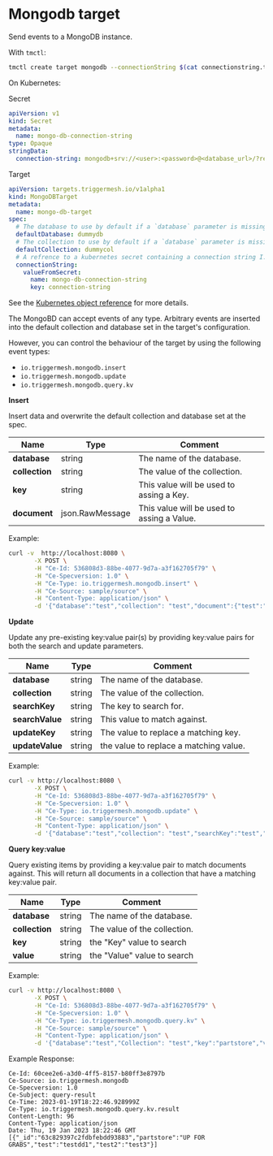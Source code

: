 # Mongodb target

Send events to a MongoDB instance.

With `tmctl`:

```sh
tmctl create target mongodb --connectionString $(cat connectionstring.txt) --defaultDatabase <database> --defaultCollection <collection>
```

On Kubernetes:

Secret

```yaml
apiVersion: v1
kind: Secret
metadata:
  name: mongo-db-connection-string
type: Opaque
stringData:
  connection-string: mongodb+srv://<user>:<password>@<database_url>/?retryWrites=true&w=majority
```

Target

```yaml
apiVersion: targets.triggermesh.io/v1alpha1
kind: MongoDBTarget
metadata:
  name: mongo-db-target
spec:
  # The database to use by default if a `database` parameter is missing from the event payload(s)
  defaultDatabase: dummydb
  # The collection to use by default if a `database` parameter is missing from the event payload(s)
  defaultCollection: dummycol
  # A refrence to a kubernetes secret containing a connection string I.E mongodb+srv://<user>:<password>@<database_url>/?retryWrites=true&w=majority
  connectionString:
    valueFromSecret:
      name: mongo-db-connection-string
      key: connection-string
```

See the [Kubernetes object reference](../../reference/targets/#targets.triggermesh.io/v1alpha1.MongoDBTarget) for more details.

The MongoBD can accept events of any type. Arbitrary events are inserted into the default collection and database set in the target's configuration.

However, you can control the behaviour of the target by using the following event types:

- `io.triggermesh.mongodb.insert`
- `io.triggermesh.mongodb.update`
- `io.triggermesh.mongodb.query.kv`

**Insert**

Insert data and overwrite the default  collection and database set at the spec.

| Name  |  Type |  Comment |
|---|---|---|
| **database** | string | The name of the database.  |
| **collection** | string | The value of the collection. |
| **key** | string | This value will be used to assing a Key.  |
| **document** | json.RawMessage | This value will be used to assing a Value. |

Example:

```bash
curl -v  http://localhost:8080 \
       -X POST \
       -H "Ce-Id: 536808d3-88be-4077-9d7a-a3f162705f79" \
       -H "Ce-Specversion: 1.0" \
       -H "Ce-Type: io.triggermesh.mongodb.insert" \
       -H "Ce-Source: sample/source" \
       -H "Content-Type: application/json" \
       -d '{"database":"test","collection": "test","document":{"test":"testdd1","test2":"test3"}}'
```

**Update**

Update any pre-existing key:value pair(s) by providing key:value pairs for both the search and update parameters.

| Name  |  Type |  Comment |
|---|---|---|
| **database** | string | The name of the database.  |
| **collection** | string | The value of the collection. |
| **searchKey** | string | The key to search for.  |
| **searchValue** | string | This value to match against.|
| **updateKey** | string | The value to replace a matching key.  |
| **updateValue** | string | the value to replace a matching value.  |

Example:

```bash
curl -v http://localhost:8080 \
       -X POST \
       -H "Ce-Id: 536808d3-88be-4077-9d7a-a3f162705f79" \
       -H "Ce-Specversion: 1.0" \
       -H "Ce-Type: io.triggermesh.mongodb.update" \
       -H "Ce-Source: sample/source" \
       -H "Content-Type: application/json" \
       -d '{"database":"test","collection": "test","searchKey":"test","searchValue":"testdd1","updateKey":"partstore","updateValue":"UP FOR GRABS"}'
```

**Query key:value**

Query existing items by providing a key:value pair to match documents against. This will return all documents in a collection that have a matching key:value pair.

| Name  |  Type |  Comment |
|---|---|---|
| **database** | string | The name of the database.  |
| **collection** | string | The value of the collection. |
| **key** | string | the "Key" value to search  |
| **value** | string | the "Value" value to search |

Example:

```bash
curl -v http://localhost:8080 \
       -X POST \
       -H "Ce-Id: 536808d3-88be-4077-9d7a-a3f162705f79" \
       -H "Ce-Specversion: 1.0" \
       -H "Ce-Type: io.triggermesh.mongodb.query.kv" \
       -H "Ce-Source: sample/source" \
       -H "Content-Type: application/json" \
       -d '{"database":"test","Collection": "test","key":"partstore","value":"UP FOR GRABS"}'
```

Example Response:

```
Ce-Id: 60cee2e6-a3d0-4ff5-8157-b80ff3e8797b
Ce-Source: io.triggermesh.mongodb
Ce-Specversion: 1.0
Ce-Subject: query-result
Ce-Time: 2023-01-19T18:22:46.928999Z
Ce-Type: io.triggermesh.mongodb.query.kv.result
Content-Length: 96
Content-Type: application/json
Date: Thu, 19 Jan 2023 18:22:46 GMT
[{"_id":"63c829397c2fdbfebdd93883","partstore":"UP FOR GRABS","test":"testdd1","test2":"test3"}]
```
